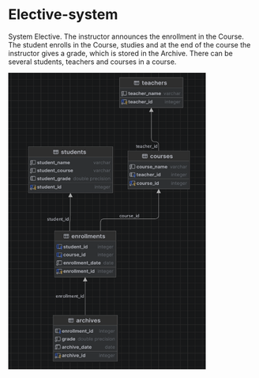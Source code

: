 # Elective-system
System Elective. The instructor announces the enrollment in the Course. The student enrolls in the Course, studies and at the end of the course the instructor gives a grade, which is stored in the Archive. There can be several students, teachers and courses in a course.

<img src="BdDiagram.png" width="400" height="600" />
